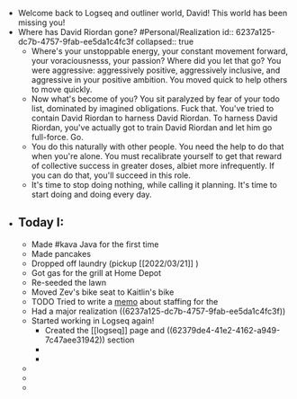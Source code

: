 - Welcome back to Logseq and outliner world, David! This world has been missing you!
- Where has David Riordan gone? #Personal/Realization
  id:: 6237a125-dc7b-4757-9fab-ee5da1c4fc3f
  collapsed:: true
	- Where's your unstoppable energy, your constant movement forward, your voraciousnesss, your passion? Where did you let that go? You were aggressive: aggressively positive, aggressively inclusive, and aggressive in your positive ambition. You moved quick to help others to move quickly.
	- Now what's become of you? You sit paralyzed by fear of your todo list, dominated by imagined obligations. Fuck that. You've tried to contain David Riordan to harness David Riordan. To harness David Riordan, you've actually got to train David Riordan and let him go full-force. Go.
	- You do this naturally with other people. You need the help to do that when you're alone. You must recalibrate yourself to get that reward of collective success in greater doses, albiet more infrequently. If you can do that, you'll succeed in this role.
	- It's time to stop doing nothing, while calling it planning. It's time to start doing and doing every day.
- ## Today I:
	- Made #kava Java for the first time
	- Made pancakes
	- Dropped off laundry (pickup [[2022/03/21]] )
	- Got gas for the grill at Home Depot
	- Re-seeded the lawn
	- Moved Zev's bike seat to Kaitlin's bike
	- TODO Tried to write a [memo](https://docs.google.com/document/d/1-w0v80DKlf6OjJyFQWGXqc6C1Z_KLU2vFj4gE9j4nOI/edit) about staffing for the
	- Had a major realization ((6237a125-dc7b-4757-9fab-ee5da1c4fc3f))
	- Started working in Logseq again!
		- Created the [[logseq]] page and ((62379de4-41e2-4162-a949-7c47aee31942)) section
		-
		-
	-
	-
	-